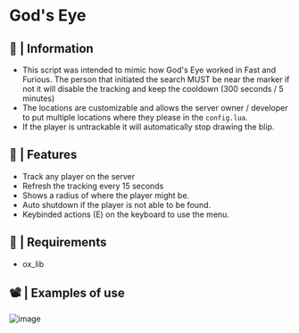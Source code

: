 # God's Eye

## 📣 | Information
- This script was intended to mimic how God's Eye worked in Fast and Furious. The person that initiated the search MUST be near the marker if not it will disable the tracking and keep the cooldown (300 seconds / 5 minutes)
- The locations are customizable and allows the server owner / developer to put multiple locations where they please in the `config.lua`.
- If the player is untrackable it will automatically stop drawing the blip.

## 📝 | Features
- Track any player on the server
- Refresh the tracking every 15 seconds
- Shows a radius of where the player might be.
- Auto shutdown if the player is not able to be found.
- Keybinded actions (E) on the keyboard to use the menu.

## 🧵 | Requirements
- ox_lib

## 📽️ | Examples of use
![image](https://github.com/user-attachments/assets/70c83831-0950-465d-8218-5ab3fbdab14e)
